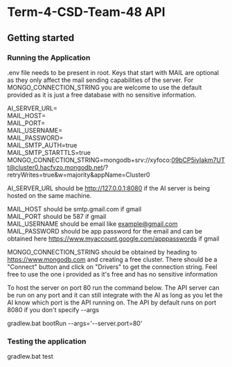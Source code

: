 # Term-4-CSD-Team-48 API

## Getting started

### Running the Application

.env file needs to be present in root. Keys that start with MAIL are optional as they only affect the mail sending capabilities of the server. For MONGO_CONNECTION_STRING you are welcome to use the default provided as it is just a free database with no sensitive information.

AI_SERVER_URL=  
MAIL_HOST=  
MAIL_PORT=  
MAIL_USERNAME=  
MAIL_PASSWORD=  
MAIL_SMTP_AUTH=true  
MAIL_SMTP_STARTTLS=true  
MONGO_CONNECTION_STRING=mongodb+srv://xyfoco:09bCP5iyIakm7UTt@cluster0.hacfvzo.mongodb.net/?retryWrites=true&w=majority&appName=Cluster0

AI_SERVER_URL should be http://127.0.0.1:8080 if the AI server is being hosted on
the same machine.

MAIL_HOST should be smtp.gmail.com if gmail  
MAIL_PORT should be 587 if gmail  
MAIL_USERNAME should be email like example@gmail.com  
MAIL_PASSWORD should be app password for the email and can be obtained here https://www.myaccount.google.com/apppasswords if gmail

MONGO_CONNECTION_STRING should be obtained by heading to https://www.mongodb.com and creating a free cluster. There should be a "Connect" button and click on "Drivers" to get the connection string. Feel free to use the one i provided as it's free and has no sensitive information

To host the server on port 80 run the command below. The API server can be run on any port and it can still integrate with the AI as long as you let the AI know which port is the API running on. The API by default runs on port 8080 if you don't specify --args

gradlew.bat bootRun --args='--server.port=80'

### Testing the application

gradlew.bat test
